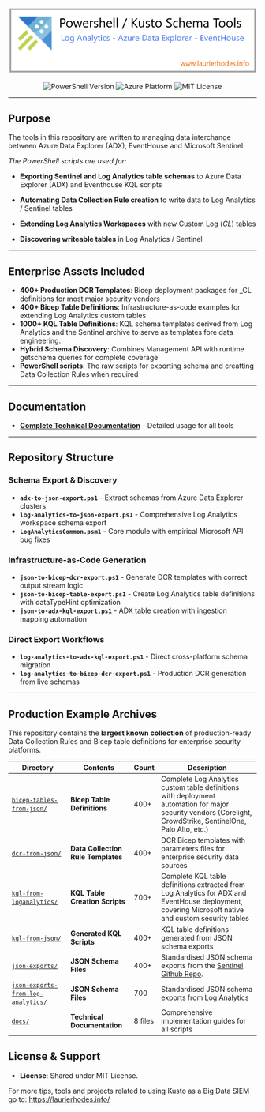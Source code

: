 ![](./docs/img/Banner.jpg) 

<p align="center">
  <img src="https://img.shields.io/badge/PowerShell-5.1%2B-blue?style=for-the-badge&logo=powershell" alt="PowerShell Version"/>
  <img src="https://img.shields.io/badge/Azure-Data%20Platform-0078d4?style=for-the-badge&logo=microsoftazure" alt="Azure Platform"/>
  <img src="https://img.shields.io/badge/License-MIT-green?style=for-the-badge" alt="MIT License"/>
</p>

---

## **Purpose**

The tools in this repository are written to managing data interchange between Azure Data Explorer (ADX), EventHouse and Microsoft Sentinel. 

*The PowerShell scripts are used for:*

- **Exporting Sentinel and Log Analytics table schemas** to Azure Data Explorer (ADX) and Eventhouse KQL scripts

- **Automating Data Collection Rule creation** to write data to Log Analytics / Sentinel tables

- **Extending Log Analytics Workspaces** with new Custom Log (_CL_) tables

- **Discovering writeable tables** in Log Analytics / Sentinel

---

## **Enterprise Assets Included**

- **400+ Production DCR Templates**: Bicep deployment packages for _CL definitions for most major security vendors
- **400+ Bicep Table Definitions**: Infrastructure-as-code examples for extending Log Analytics custom tables  
- **1000+ KQL Table Definitions**: KQL schema templates derived from Log Analytics and the Sentinel archive to serve as templates fore data engineering.  
- **Hybrid Schema Discovery**: Combines Management API with runtime getschema queries for complete coverage
- **PowerShell scripts**: The raw scripts for exporting schema and creatting Data Collection Rules when required

---

## **Documentation**

- **[Complete Technical Documentation](docs/README.md)** - Detailed usage for all tools

---

## **Repository Structure**

### Schema Export & Discovery

- **`adx-to-json-export.ps1`** - Extract schemas from Azure Data Explorer clusters
- **`log-analytics-to-json-export.ps1`** - Comprehensive Log Analytics workspace schema export
- **`LogAnalyticsCommon.psm1`** - Core module with empirical Microsoft API bug fixes

### Infrastructure-as-Code Generation

- **`json-to-bicep-dcr-export.ps1`** - Generate DCR templates with correct output stream logic
- **`json-to-bicep-table-export.ps1`** - Create Log Analytics table definitions with dataTypeHint optimization
- **`json-to-adx-kql-export.ps1`** - ADX table creation with ingestion mapping automation

### Direct Export Workflows

- **`log-analytics-to-adx-kql-export.ps1`** - Direct cross-platform schema migration  
- **`log-analytics-to-bicep-dcr-export.ps1`** - Production DCR generation from live schemas

---

## **Production Example Archives**

This repository contains the **largest known collection** of production-ready Data Collection Rules and Bicep table definitions for enterprise security platforms.

| Directory                                                             | Contents                           | Count   | Description                                                                                                                                                                                             |
| --------------------------------------------------------------------- | ---------------------------------- | ------- | ------------------------------------------------------------------------------------------------------------------------------------------------------------------------------------------------------- |
| [`bicep-tables-from-json/`](bicep-tables-from-json)                   | **Bicep Table Definitions**        | 400+    | Complete Log Analytics custom table definitions with deployment automation for major security vendors (Corelight, CrowdStrike, SentinelOne, Palo Alto, etc.)                                            |
| [`dcr-from-json/`](dcr-from-json)                                     | **Data Collection Rule Templates** | 400+    | DCR Bicep templates with parameters files for enterprise security data sources                                                                                                                          |
| [`kql-from-loganalytics/`](kql-from-loganalytics)                     | **KQL Table Creation Scripts**     | 700+    | Complete KQL table definitions extracted from Log Analytics for ADX and EventHouse deployment, covering Microsoft native and custom security tables                                                     |
| [`kql-from-json/`](kql-from-json)                                     | **Generated KQL Scripts**          | 400+    | KQL table definitions generated from JSON schema exports                                                                                                                                                |
| [`json-exports/`](json-exports)                                       | **JSON Schema Files**              | 400+    | Standardised JSON schema exports from the [Sentinel Github Repo](https://github.com/Azure/Azure-Sentinel/tree/b53b5f0e5837da2d747319349cd2e81385c22a38/.script/tests/KqlvalidationsTests/CustomTables). |
| [`json-exports-from-log-analytics/`](json-exports-from-log-analytics) | **JSON Schema Files**              | 700     | Standardised JSON schema exports from Log Analytics                                                                                                                                                     |
| [`docs/`](docs)                                                       | **Technical Documentation**        | 8 files | Comprehensive implementation guides for all scripts                                                                                                                                                     |

## **License & Support**

- **License**: Shared under MIT License.

For more tips, tools and projects related to using Kusto as a Big Data SIEM go to: https://laurierhodes.info/
